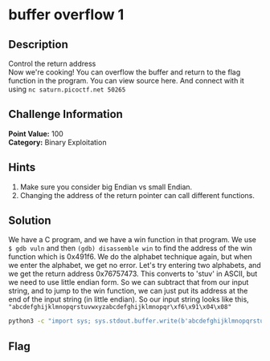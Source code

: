 # buffer overflow 1

## Description
Control the return address  
Now we're cooking! You can overflow the buffer and return to the flag function in the program. You can view source here. And connect with it using ```nc saturn.picoctf.net 50265```

## Challenge Information
**Point Value:** 100  
**Category:** Binary Exploitation

## Hints
1. Make sure you consider big Endian vs small Endian.
2. Changing the address of the return pointer can call different functions.

## Solution
We have a C program, and we have a win function in that program. We use ```$ gdb vuln``` and then ```(gdb) disassemble win``` to find the address of the win function which is 0x491f6. We do the alphabet technique again, but when we enter the alphabet, we get no error. Let's try entering two alphabets, and we get the return address 0x76757473. This converts to 'stuv' in ASCII, but we need to use little endian form. So we can subtract that from our input string, and to jump to the win function, we can just put its address at the end of the input string (in little endian). So our input string looks like this, 
```"abcdefghijklmnopqrstuvwxyzabcdefghijklmnopqr\xf6\x91\x04\x08"```
```sh
python3 -c "import sys; sys.stdout.buffer.write(b'abcdefghijklmnopqrstuvwxyzabcdefghijklmnopqr\xf6\x91\x04\x08')" | ./vuln | 0x0a
```

## Flag